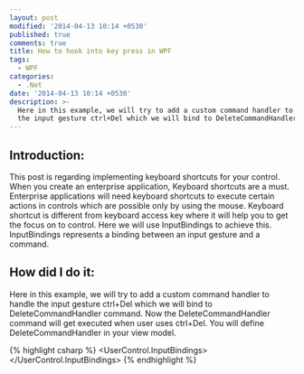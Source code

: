 ```yaml
---
layout: post
modified: '2014-04-13 10:14 +0530'
published: true
comments: true
title: How to hook into key press in WPF
tags:
  - WPF
categories:
  - .Net
date: '2014-04-13 10:14 +0530'
description: >-
  Here in this example, we will try to add a custom command handler to handle
  the input gesture ctrl+Del which we will bind to DeleteCommandHandler command.
---
```

## Introduction:
This post is regarding implementing keyboard shortcuts for your control. When you create an enterprise application, Keyboard shortcuts are a must. Enterprise applications will need keyboard shortcuts to execute certain actions in controls which are possible only by using the mouse. Keyboard shortcut is different from keyboard access key where it will help you to get the focus on to control. Here we will use InputBindings to achieve this. InputBindings represents a binding between an input gesture and a command.

## How did I do it:
Here in this example, we will try to add a custom command handler to handle the input gesture ctrl+Del which we will bind to DeleteCommandHandler command. Now the DeleteCommandHandler command will get executed when user uses ctrl+Del. You will define DeleteCommandHandler in your view model.

{% highlight csharp %}
<UserControl.InputBindings>
 <KeyBinding Command="{Binding CancelButtonCommand}" Key="Escape" Modifiers="Control" />
</UserControl.InputBindings>
{% endhighlight %}